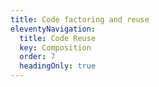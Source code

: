 ```yaml
---
title: Code factoring and reuse
eleventyNavigation:
  title: Code Reuse
  key: Composition
  order: 7
  headingOnly: true
---
```

